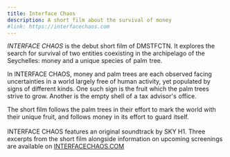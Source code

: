 ```yaml
---
title: Interface Chaos
description: A short film about the survival of money
#link: https://interfacechaos.com
---
```


_INTERFACE CHAOS_ is the debut short film of DMSTFCTN. It explores the search for survival of two entities coexisting in the archipelago of the Seychelles: money and a unique species&#8196;of&#8196;palm&#8196;tree.

In INTERFACE CHAOS, money and palm trees are each observed facing uncertainties in a world largely<COLBREAK> free of human activity, yet populated by signs of different kinds. One such sign is the fruit which the palm trees strive to grow. Another is the empty shell&#8196;of&#8196;a&#8196;tax&#8196;advisor's&#8196;office.

The short film follows the palm trees in their effort to mark the world with their unique fruit, and follows&#8196;money&#8196;in&#8196;its&#8196;effort&#8196;to&#8196;guard&#8196;itself.<COLBREAK><span class="dc-hide-on-large dc-hide-on-small-landscape"><br><br></span> INTERFACE CHAOS features an original soundtrack by SKY H1. Three excerpts from the short film alongside information on upcoming screenings are available on <a href="http://interfacechaos.com/" target="_blank">INTERFACECHAOS.COM</a>